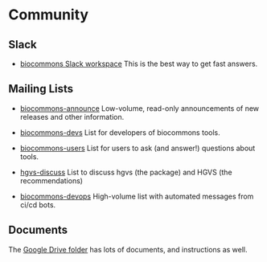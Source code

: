 # Community

## Slack

* [biocommons Slack workspace](https://join.slack.com/t/biocommons/shared_invite/zt-xpgqtso2-GQtq8DCn4ADXdy9_doqSrQ) 
  This is the best way to get fast answers.

<!-- Note to self: refresh link from https://biocommons.slack.com/admin/shared_invites -->

## Mailing Lists

* [biocommons-announce](https://groups.google.com/g/biocommons-announce)
  Low-volume, read-only announcements of new releases and other information.

* [biocommons-devs](https://groups.google.com/g/biocommons-devs)
  List for developers of biocommons tools.

* [biocommons-users](https://groups.google.com/g/biocommons-users)
  List for users to ask (and answer!) questions about tools.

* [hgvs-discuss](https://groups.google.com/g/hgvs-discuss)
  List to discuss hgvs (the package) and HGVS (the recommendations)

* [biocommons-devops](https://groups.google.com/g/biocommons-devops)
  High-volume list with automated messages from ci/cd bots.


## Documents

The [Google Drive
folder](https://drive.google.com/drive/folders/0ByWpa1IeblpxfnhjUEYya3Ewbjh0UVBzaWVieUdnTUNNY3UtbGhybDQtdTVhVnZBQlg4Nzg?usp=sharing)
has lots of documents, and instructions as well.
